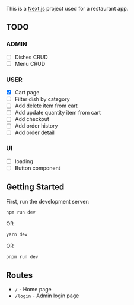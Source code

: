 This is a [Next.js](https://nextjs.org/) project used for a restaurant app.

## TODO

### ADMIN

- [ ] Dishes CRUD
- [ ] Menu CRUD

### USER

- [X] Cart page
- [ ] Filter dish by category
- [ ] Add delete item from cart
- [ ] Add update quantity item from cart
- [ ] Add checkout
- [ ] Add order history
- [ ] Add order detail

### UI

- [ ] loading
- [ ] Button component

## Getting Started

First, run the development server:

```bash
npm run dev
```

OR

```bash
yarn dev
```

OR

```bash
pnpm run dev
```

## Routes

- `/` - Home page
- `/login` - Admin login page
